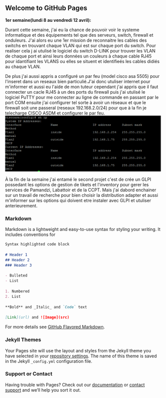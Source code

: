 ## Welcome to GitHub Pages
**1er semaine(lundi 8 au vendredi 12 avril):**

Durant cette semaine, j'ai eu la chance de pouvoir voir le systeme informatique et des équipements tel que des serveurs, switch, firewall et onduleurs. J'ai alors eu une 1er mission de reconnaitre les cables des switchs en trouvant chaque VLAN qui est sur chaque port du switch. Pour realiser cela j ai utulisé le logiciel du switch D-LINK pour trouver les VLAN de chaque port et ainsi leurs données un couleurs à chaque cable RJ45 pour idantifiant les VLANS ou elles se situent et identifieés les cables didiés au chaque VLAN.


De plus j'ai aussi appris a configuré un par feu (model cisco asa 5505) pour l'inseret dans un reseaux bien particulié.J'ai donc utuliser internet pour m'informer et aussi eu l'aide de mon tuteur cependant j'ai appris que il faut connecter un cacle RJ45 à un des ports du firewall puis j'ai utulisé le logiciel PuTTY pour me connecter au ligne de commande en passant par le port COM ensuite j'ai configurer tel sorte à avoir un réseaux et que le firewall soit une passeral (reseaux 192.168.2.0/24) pour que à la fin je telecharge CISCO ASDM et configurer le par feu.
<img src="Capture2.PNG">

À la fin de la semaine j'ai entamé le second projet c'est de crée un GLPI possedant les options de gestion de tikets et l'inventory pour gerer les services de Pamandzi, Labattoir et de la CCPT. Mais j'ai dabord enchainer sur un travail de recherche pour bien choisir la distribution adapter et aussi m'informer sur les options qui doivent etre instaler avec GLPI et utuliser anterieurement.
### Markdown

Markdown is a lightweight and easy-to-use syntax for styling your writing. It includes conventions for

```markdown
Syntax highlighted code block

# Header 1
## Header 2
### Header 3

- Bulleted
- List

1. Numbered
2. List

**Bold** and _Italic_ and `Code` text

[Link](url) and ![Image](src)
```

For more details see [GitHub Flavored Markdown](https://guides.github.com/features/mastering-markdown/).

### Jekyll Themes

Your Pages site will use the layout and styles from the Jekyll theme you have selected in your [repository settings](https://github.com/Kerciel/porfolio2/settings). The name of this theme is saved in the Jekyll `_config.yml` configuration file.

### Support or Contact

Having trouble with Pages? Check out our [documentation](https://help.github.com/categories/github-pages-basics/) or [contact support](https://github.com/contact) and we’ll help you sort it out.
